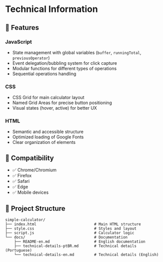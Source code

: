 # Technical Information

## 🔧 Features

### JavaScript

- State management with global variables (`buffer`, `runningTotal`, `previousOperator`)
- Event delegation/bubbling system for click capture
- Modular functions for different types of operations
- Sequential operations handling

### CSS

- CSS Grid for main calculator layout
- Named Grid Areas for precise button positioning
- Visual states (hover, active) for better UX

### HTML

- Semantic and accessible structure
- Optimized loading of Google Fonts
- Clear organization of elements

## 📱 Compatibility

- ✅ Chrome/Chromium
- ✅ Firefox
- ✅ Safari
- ✅ Edge
- ✅ Mobile devices

## 📂 Project Structure

```
simple-calculator/
├── index.html                          # Main HTML structure
├── style.css                           # Styles and layout
├── script.js                           # Calculator logic
└── docs/                               # Documentation
    ├── README-en.md                    # English documentation
    ├── technical-details-ptBR.md       # Technical details (Portuguese)
    └── technical-details-en.md         # Technical details (English)
```
